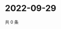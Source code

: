 # 2022-09-29

共 0 条

<!-- BEGIN WEIBO -->
<!-- 最后更新时间 Thu Sep 29 2022 14:08:20 GMT+0800 (China Standard Time) -->

<!-- END WEIBO -->
